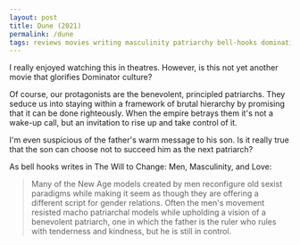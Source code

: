 ```yaml
---
layout: post
title: Dune (2021)
permalink: /dune
tags: reviews movies writing masculinity patriarchy bell-hooks domination
---
```


I really enjoyed watching this in theatres.
However, is this not yet another movie that glorifies Dominator culture?
<!--more-->
Of course, our protagonists are the benevolent, principled patriarchs.
They seduce us into staying within a framework of brutal hierarchy by promising that it can be done righteously.
When the empire betrays them it's not a wake-up call, but an invitation to rise up and take control of it.

I'm even suspicious of the father's warm message to his son.
Is it really true that the son can choose not to succeed him as the next patriarch?

As bell hooks writes in The Will to Change: Men, Masculinity, and Love:
> Many of the New Age models created by men reconfigure old sexist paradigms while making it seem as though they are offering a different script for gender relations. Often the men's movement resisted macho patriarchal models while upholding a vision of a benevolent patriarch, one in which the father is the ruler who rules with tenderness and kindness, but he is still in control.